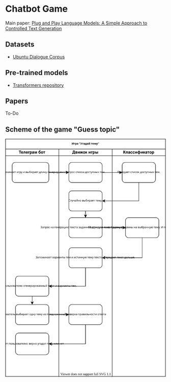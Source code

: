 # Chatbot Game

Main paper:
 [Plug and Play Language Models: A Simple Approach to Controlled Text Generation](https://arxiv.org/abs/1912.02164)
 

## Datasets

* [Ubuntu Dialogue Corpus](https://www.kaggle.com/rtatman/ubuntu-dialogue-corpus)


## Pre-trained models

* [Transformers repository](https://github.com/huggingface/transformers)


## Papers

To-Do

## Scheme of the game "Guess topic"
![Self-editing Diagram](diogram_guess_topic_game.svg)